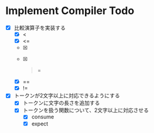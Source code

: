 # Implement Compiler Todo

- [x] 比較演算子を実装する
    - [x] <
    - [x] <=
    - [x] >
    - [x] >=
    - [x] ==
    - [x] !=
- [x] トークンが2文字以上に対応できるようにする
    - [x] トークンに文字の長さを追加する
    - [x] トークンを扱う関数について、2文字以上に対応させる
        - [x] consume
        - [x] expect
